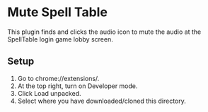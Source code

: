 # Mute Spell Table

This plugin finds and clicks the audio icon to mute the audio at the SpellTable login game lobby screen.

## Setup

1. Go to chrome://extensions/.
2. At the top right, turn on Developer mode.
3. Click Load unpacked.
4. Select where you have downloaded/cloned this directory.